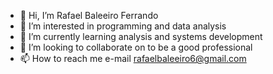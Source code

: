 - 👋 Hi, I’m Rafael Baleeiro Ferrando
- 👀 I’m interested in programming and data analysis
- 🌱 I’m currently learning analysis and systems development
- 💞️ I’m looking to collaborate on to be a good professional
- 📫 How to reach me e-mail rafaelbaleeiro6@gmail.com

<!---
RafaBalF/RafaBalF is a ✨ special ✨ repository because its `README.md` (this file) appears on your GitHub profile.
You can click the Preview link to take a look at your changes.
--->
